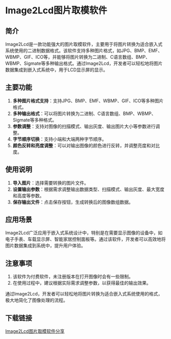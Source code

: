# Image2Lcd图片取模软件

## 简介
Image2Lcd是一款功能强大的图片取模软件，主要用于将图片转换为适合嵌入式系统使用的二进制数据格式。该软件支持多种图片格式，如JPG、BMP、EMF、WBMP、GIF、ICO等，并能够将图片转换为二进制、C语言数组、BMP、WBMP、Sigmate等多种输出格式。通过Image2Lcd，开发者可以轻松地将图片数据集成到嵌入式系统中，用于LCD显示屏的显示。

## 主要功能
1. **多种图片格式支持**：支持JPG、BMP、EMF、WBMP、GIF、ICO等多种图片格式。
2. **多种输出格式**：可以将图片转换为二进制、C语言数组、BMP、WBMP、Sigmate等多种格式。
3. **参数调整**：支持对图像的扫描模式、输出灰度、输出图片大小等参数进行调整。
4. **字节顺序切换**：支持小端和大端两种字节顺序。
5. **颜色反转和亮度调整**：可以对输出图像的颜色进行反转，并调整亮度和对比度。

## 使用说明
1. **导入图片**：选择需要转换的图片文件。
2. **设置输出参数**：根据需求调整输出数据类型、扫描模式、输出灰度、最大宽度和高度等参数。
3. **保存输出文件**：点击保存按钮，生成转换后的图像数组数据。

## 应用场景
Image2Lcd广泛应用于嵌入式系统设计中，特别是在需要显示图像的设备中，如电子手表、车载显示屏、智能家居控制面板等。通过该软件，开发者可以高效地将图片数据集成到系统中，提升用户体验。

## 注意事项
1. 该软件为付费软件，未注册版本在打开图像时会有一些限制。
2. 在使用过程中，建议根据实际需求调整参数，以获得最佳的输出效果。

通过Image2Lcd，开发者可以轻松地将图片转换为适合嵌入式系统使用的格式，极大地简化了图像处理的流程。

## 下载链接

[Image2Lcd图片取模软件分享](https://pan.quark.cn/s/61475c95bbef)